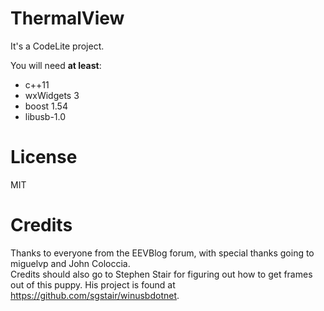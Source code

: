 # ThermalView

It's a CodeLite project.

You will need <strong>at least</strong>:
<ul>
  <li>c++11
  <li>wxWidgets 3
  <li>boost 1.54
  <li>libusb-1.0
</ul>


# License

MIT


# Credits
Thanks to everyone from the EEVBlog forum, with special thanks going to miguelvp and John Coloccia.<br>
Credits should also go to Stephen Stair for figuring out how to get frames out of this puppy. His project is found at https://github.com/sgstair/winusbdotnet.
